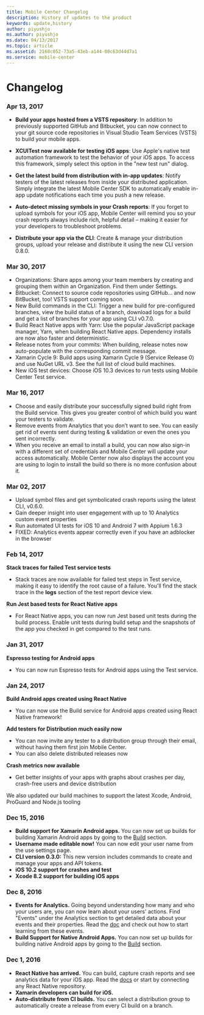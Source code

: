 ```yaml
---
title: Mobile Center Changelog
description: History of updates to the product
keywords: update,history
author: piyushjo
ms.author: piyushjo
ms.date: 04/13/2017
ms.topic: article
ms.assetid: 2168c052-73a5-43eb-a144-00c63d44d7a1
ms.service: mobile-center
---
```


# Changelog

### **Apr 13, 2017**
- **Build your apps hosted from a VSTS repository**: 
In addition to previously supported GitHub and Bitbucket, you can now connect to your git source code repositories in Visual Studio Team Services (VSTS) to build your mobile apps. 

- **XCUITest now available for testing iOS apps**:
Use Apple's native test automation framework to test the behavior of your iOS apps. To access this framework, simply select this option in the "new test run" dialog.

- **Get the latest build from distribution with in-app updates**:
Notify testers of the latest releases from inside your distributed application. Simply integrate the latest Mobile Center SDK to automatically enable in-app update notifications each time you push a new release. 

- **Auto-detect missing symbols in your Crash reports**: 
If you forget to upload symbols for your iOS app, Mobile Center will remind you so your crash reports always include rich, helpful detail – making it easier for your developers to troubleshoot problems.

- **Distribute your app via the CLI**:
Create & manage your distribution groups, upload your release and distribute it using the new CLI version 0.8.0. 

### **Mar 30, 2017**
- Organizations: Share apps among your team members by creating and grouping them within an Organization. Find them under Settings.
- Bitbucket: Connect to source code repositories using GitHub... and now BitBucket, too! VSTS support coming soon.  
- New Build commands in the CLI: Trigger a new build for pre-configured branches, view the build status of a branch, download logs for a build and get a list of branches for your app using CLI v0.7.0.
- Build React Native apps with Yarn: Use the popular JavaScript package manager, Yarn, when building React Native apps. Dependency installs are now also faster and deterministic.
- Release notes from your commits: When building, release notes now auto-populate with the corresponding commit message.  
- Xamarin Cycle 9: Build apps using Xamarin Cycle 9 (Service Release 0) and use NuGet URL v3. See the full list of cloud build machines.
- New iOS test devices: Choose iOS 10.3 devices to run tests using Mobile Center Test service.

### **Mar 16, 2017**
- Choose and easily distribute your successfully signed build right from the Build service. This gives you greater control of which build you want your testers to validate. 
- Remove events from Analytics that you don’t want to see. You can easily get rid of events sent during testing & validation or even the ones you sent incorrectly.   
- When you receive an email to install a build, you can now also sign-in with a different set of credentials and Mobile Center will update your access automatically.  Mobile Center now also displays the account you are using to login to install the build so there is no more confusion about it.  

### **Mar 02, 2017**

- Upload symbol files and get symbolicated crash reports using the latest CLI, v0.6.0.  
- Gain deeper insight into user engagement with up to 10 Analytics custom event properties
- Run automated UI tests for iOS 10 and Android 7 with Appium 1.6.3
- FIXED: Analytics events appear correctly even if you have an adblocker in the browser

### **Feb 14, 2017**

**Stack traces for failed Test service tests**

- Stack traces are now available for failed test steps in Test service, making it easy to identify the root cause of a failure. You'll find the stack trace in the **logs** section of the test report device view.

**Run Jest based tests for React Native apps**

- For React Native apps, you can now run Jest based unit tests during the build process. Enable unit tests during build setup and the snapshots of the app you checked in get compared to the test runs. 

### **Jan 31, 2017**

**Espresso testing for Android apps**

-   You can now run Espresso tests for Android apps using the Test service. 

### **Jan 24, 2017**

**Build Android apps created using React Native**

-   You can now use the Build service for Android apps created using React Native framework!

**Add testers for Distribution much easily now**

-   You can now invite any tester to a distribution group through their email, without having them first join Mobile Center.
-   You can also delete distributed releases now

**Crash metrics now available**

-   Get better insights of your apps with graphs about crashes per day, crash-free users and device distribution

We also updated our build machines to support the latest Xcode, Android, ProGuard and Node.js tooling


### **Dec 15, 2016**
* **Build support for Xamarin Android apps.**
You can now set up builds for building Xamarin Android apps by going to the [Build](~/build/android/index.md) section.
* **Username made editable now!**
You can now edit your user name from the use settings page.
* **CLI version 0.3.0:**
This new version includes commands to create and manage your apps and API tokens.
* **iOS 10.2 support for crashes and test**
* **Xcode 8.2 support for building iOS apps**

### **Dec 8, 2016**
* **Events for Analytics.**
Going beyond understanding how many and who your users are, you can now learn about your users' actions.
Find "Events" under the Analytics section to get detailed data about your events and their properties.
Read the [doc](~/analytics/understand-events.md) and check out how to start learning from these events.
* **Build Support for Native Android Apps.**
You can now set up builds for building native Android apps by going to the [Build](~/build/android/index.md) section.

### **Dec 1, 2016**
* **React Native has arrived.**
You can build, capture crash reports and see analytics data for your iOS app. Read the [docs](~/sdk/getting-started/react-native.md) or start by connecting any React Native repository.
* **Xamarin developers can build for iOS.**
* **Auto-distribute from CI builds.**
You can select a distribution group to automatically create a release from every CI build on a branch.
